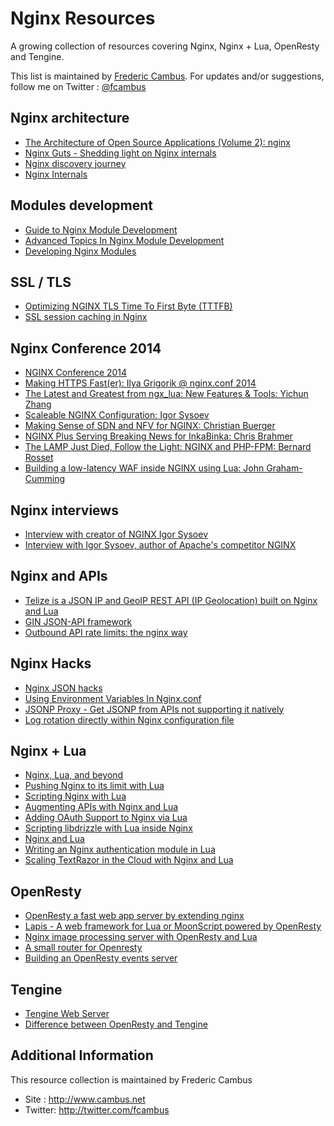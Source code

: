 # Nginx Resources

A growing collection of resources covering Nginx, Nginx + Lua, OpenResty and Tengine. 

This list is maintained by [Frederic Cambus](http://www.cambus.net). For updates and/or suggestions, follow me on Twitter : [@fcambus](https://twitter.com/fcambus)

## Nginx architecture

- [The Architecture of Open Source Applications (Volume 2): nginx](http://aosabook.org/en/nginx.html)
- [Nginx Guts - Shedding light on Nginx internals](http://www.nginxguts.com/category/nginx/)
- [Nginx discovery journey](http://www.nginx-discovery.com/)
- [Nginx Internals](http://www.slideshare.net/joshzhu/nginx-internals)

## Modules development

- [Guide to Nginx Module Development](http://www.evanmiller.org/nginx-modules-guide.html)
- [Advanced Topics In Nginx Module Development](http://www.evanmiller.org/nginx-modules-guide-advanced.html)
- [Developing Nginx Modules](http://www.airpair.com/nginx/extending-nginx-tutorial)

## SSL / TLS

- [Optimizing NGINX TLS Time To First Byte (TTTFB)](https://www.igvita.com/2013/12/16/optimizing-nginx-tls-time-to-first-byte/)
- [SSL session caching in Nginx](http://www.hezmatt.org/~mpalmer/blog/2011/06/28/ssl-session-caching-in-nginx.html)

## Nginx Conference 2014

- [NGINX Conference 2014](http://nginx.com/nginxconf/)
- [Making HTTPS Fast(er): Ilya Grigorik @ nginx.conf 2014](https://www.youtube.com/watch?v=iHxD-G0YjiU)
- [The Latest and Greatest from ngx_lua: New Features & Tools: Yichun Zhang](https://www.youtube.com/watch?v=Z0fQabvVhIk)
- [Scaleable NGINX Configuration: Igor Sysoev](https://www.youtube.com/watch?v=YWRYbLKsS0I)
- [Making Sense of SDN and NFV for NGINX: Christian Buerger](https://www.youtube.com/watch?v=-vQpalH8VlE)
- [NGINX Plus Serving Breaking News for InkaBinka: Chris Brahmer ](https://www.youtube.com/watch?v=wxUUEvRLpH8)
- [The LAMP Just Died, Follow the Light: NGINX and PHP-FPM: Bernard Rosset](https://www.youtube.com/watch?v=WR1aZcA1UXs)
- [Building a low-latency WAF inside NGINX using Lua: John Graham-Cumming](https://www.youtube.com/watch?v=nlt4XKhucS4)

## Nginx interviews

- [Interview with creator of NGINX Igor Sysoev](http://www.webhostingskills.com/open_source/articles/interview_with_creator_of_nginx_igor_sysoev/)
- [Interview with Igor Sysoev, author of Apache's competitor NGINX](http://www.freesoftwaremagazine.com/articles/interview_igor_sysoev_author_apaches_competitor_nginx)

## Nginx and APIs

- [Telize is a JSON IP and GeoIP REST API (IP Geolocation) built on Nginx and Lua](http://www.telize.com)
- [GIN JSON-API framework](http://gin.io/)
- [Outbound API rate limits: the nginx way](http://codetunes.com/2011/07/26/outbound-api-rate-limits-the-nginx-way)

## Nginx Hacks

- [Nginx JSON hacks](http://www.gabrielweinberg.com/blog/2011/07/nginx-json-hacks.html)
- [Using Environment Variables In Nginx.conf](https://docs.apitools.com/blog/2014/07/02/using-environment-variables-in-nginx-conf.html)
- [JSONP Proxy - Get JSONP from APIs not supporting it natively](https://github.com/fcambus/jsonp-proxy)
- [Log rotation directly within Nginx configuration file](http://www.cambus.net/log-rotation-directly-within-nginx-configuration-file/)

## Nginx + Lua

- [Nginx, Lua, and beyond](http://agentzh.org/misc/slides/nginx-lua-and-beyond.pdf)
- [Pushing Nginx to its limit with Lua](http://blog.cloudflare.com/pushing-nginx-to-its-limit-with-lua/)
- [Scripting Nginx with Lua](http://www.londonlua.org/scripting_nginx_with_lua/)
- [Augmenting APIs with Nginx and Lua](http://tech.3scale.net/2013/01/09/augment-your-api-without-touching-it/)
- [Adding OAuth Support to Nginx via Lua](http://chairnerd.seatgeek.com/oauth-support-for-nginx-with-lua/)
- [Scripting libdrizzle with Lua inside Nginx](http://agentzh.org/misc/slides/libdrizzle-lua-nginx.pdf)
- [Nginx and Lua](http://devblog.mixlr.com/2012/09/01/nginx-lua/)
- [Writing an Nginx authentication module in Lua](http://www.stavros.io/posts/writing-an-nginx-authentication-module-in-lua/)
- [Scaling TextRazor in the Cloud with Nginx and Lua](http://www.textrazor.com/blog/2013/03/scaling-textrazor-in-the-cloud-with-nginx-and-lua.html)

## OpenResty

- [OpenResty  a fast web app server by extending nginx ](http://openresty.org/)
- [Lapis - A web framework for Lua or MoonScript powered by OpenResty](http://leafo.net/lapis/)
- [Nginx image processing server with OpenResty and Lua](http://leafo.net/posts/creating_an_image_server.html)
- [A small router for Openresty](https://docs.apitools.com/blog/2014/04/24/a-small-router-for-openresty.html)
- [Building an OpenResty events server](https://github.com/cagerton/dropthat/)

## Tengine

- [Tengine Web Server ](http://tengine.taobao.org)
- [Difference between OpenResty and Tengine](https://github.com/openresty/ngx_openresty/issues/54)

## Additional Information

This resource collection is maintained by Frederic Cambus

- Site : http://www.cambus.net
- Twitter: http://twitter.com/fcambus